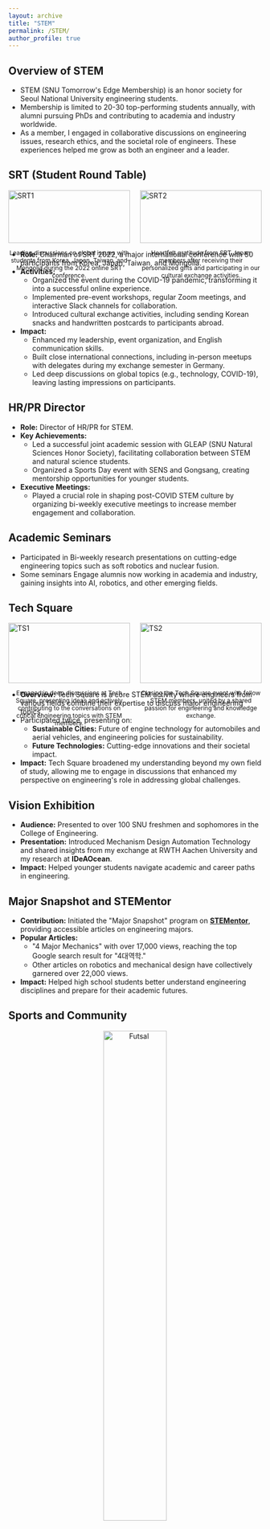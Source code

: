 ```yaml
---
layout: archive
title: "STEM"
permalink: /STEM/
author_profile: true
---
```


## Overview of STEM

- STEM (SNU Tomorrow's Edge Membership) is an honor society for Seoul National University engineering students.
- Membership is limited to 20-30 top-performing students annually, with alumni pursuing PhDs and contributing to academia and industry worldwide.
- As a member, I engaged in collaborative discussions on engineering issues, research ethics, and the societal role of engineers. These experiences helped me grow as both an engineer and a leader.

## SRT (Student Round Table)

<div style="display: flex; justify-content: space-between;">
    <div style="width: 48%;">
        <img src="https://cksdml1014.github.io/chanisong/images/SRT1.png" alt="SRT1" style="width: 100%;">
        <p style="font-size: 12px; text-align: center;">Leading discussions on global issues with students from Korea, Japan, Taiwan, and Mongolia during the 2022 online SRT conference.</p>
    </div>
    <div style="width: 48%;">
        <img src="https://cksdml1014.github.io/chanisong/images/SRT2.jpg" alt="SRT2" style="width: 100%;">
        <p style="font-size: 12px; text-align: center;">Heartfelt gratitude from SRT Japan members after receiving their personalized gifts and participating in our cultural exchange activities.</p>
    </div>
</div>

- **Role:** Chairman of SRT 2022, a major international conference with 50 participants from Korea, Japan, Taiwan, and Mongolia.
- **Activities:** 
  - Organized the event during the COVID-19 pandemic, transforming it into a successful online experience.
  - Implemented pre-event workshops, regular Zoom meetings, and interactive Slack channels for collaboration.
  - Introduced cultural exchange activities, including sending Korean snacks and handwritten postcards to participants abroad.
- **Impact:** 
  - Enhanced my leadership, event organization, and English communication skills.
  - Built close international connections, including in-person meetups with delegates during my exchange semester in Germany.
  - Led deep discussions on global topics (e.g., technology, COVID-19), leaving lasting impressions on participants.

## HR/PR Director

- **Role:** Director of HR/PR for STEM.
- **Key Achievements:**
  - Led a successful joint academic session with GLEAP (SNU Natural Sciences Honor Society), facilitating collaboration between STEM and natural science students.
  - Organized a Sports Day event with SENS and Gongsang, creating mentorship opportunities for younger students.
- **Executive Meetings:** 
  - Played a crucial role in shaping post-COVID STEM culture by organizing bi-weekly executive meetings to increase member engagement and collaboration.

## Academic Seminars

- Participated in Bi-weekly research presentations on cutting-edge engineering topics such as soft robotics and nuclear fusion.
- Some seminars Engage alumnis now working in academia and industry, gaining insights into AI, robotics, and other emerging fields.

## Tech Square

<div style="display: flex; justify-content: space-between;">
    <div style="width: 48%;">
        <img src="https://cksdml1014.github.io/chanisong/images/TS1.JPG" alt="TS1" style="width: 100%;">
        <p style="font-size: 12px; text-align: center;">Engaged in deep discussions at Tech Square, presenting ideas and actively contributing to the conversations on critical engineering topics with STEM members.</p>
    </div>
    <div style="width: 48%;">
        <img src="https://cksdml1014.github.io/chanisong/images/TS2.JPG" alt="TS2" style="width: 100%;">
        <p style="font-size: 12px; text-align: center;">Closing the Tech Square event with fellow STEM members, united by a shared passion for engineering and knowledge exchange.</p>
    </div>
</div>

- **Overview:** Tech Square is a core STEM activity where engineers from various fields combine their expertise to discuss major engineering topics.
- Participated twice, presenting on:
  - **Sustainable Cities:** Future of engine technology for automobiles and aerial vehicles, and engineering policies for sustainability.
  - **Future Technologies:** Cutting-edge innovations and their societal impact.
- **Impact:** Tech Square broadened my understanding beyond my own field of study, allowing me to engage in discussions that enhanced my perspective on engineering's role in addressing global challenges.

## Vision Exhibition

- **Audience:** Presented to over 100 SNU freshmen and sophomores in the College of Engineering.
- **Presentation:** Introduced Mechanism Design Automation Technology and shared insights from my exchange at RWTH Aachen University and my research at **IDeAOcean**.
- **Impact:** Helped younger students navigate academic and career paths in engineering.

## Major Snapshot and STEMentor

- **Contribution:** Initiated the "Major Snapshot" program on **[STEMentor](https://stementor.tistory.com/)**, providing accessible articles on engineering majors.
- **Popular Articles:** 
  - "4 Major Mechanics" with over 17,000 views, reaching the top Google search result for "4대역학."
  - Other articles on robotics and mechanical design have collectively garnered over 22,000 views.
- **Impact:** Helped high school students better understand engineering disciplines and prepare for their academic futures.

## Sports and Community

<div style="text-align: center;">
    <img src="https://cksdml1014.github.io/chanisong/images/futsal.jpg" alt="Futsal" style="width: 50%;">
    <p style="font-size: 12px;">Celebrating teamwork and perseverance after securing 2nd place in the university futsal competition.</p>
</div>

- **Key Achievement:** Played as goalkeeper and secured 2nd place in the SNU engineering futsal competition.
- **Other Activities:** Engaged in marathons, kayaking, and swimming with STEM members, fostering a strong sense of community and teamwork.
